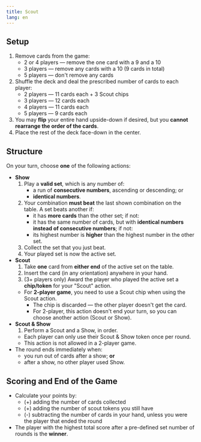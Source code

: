 ```yaml
---
title: Scout
lang: en
---
```


## Setup

1. Remove cards from the game:
    - 2 or 4 players — remove the one card with a 9 and a 10
    - 3 players — remove any cards with a 10 (9 cards in total)
    - 5 players — don't remove any cards
2. Shuffle the deck and deal the prescribed number of cards to each player:
    - 2 players — 11 cards each + 3 Scout chips
    - 3 players — 12 cards each
    - 4 players — 11 cards each
    - 5 players — 9 cards each
3. You may **flip** your entire hand upside-down if desired, but you **cannot rearrange the order of the cards**.
4. Place the rest of the deck face-down in the center.

## Structure

On your turn, choose **one** of the following actions:

- **Show**
    1. Play a **valid set**, which is any number of:
        - a run of **consecutive numbers**, ascending or descending; or
        - **identical numbers**.
    2. Your combination **must beat** the last shown combination on the table. A set beats another if:
        - it has **more cards** than the other set; if not:
        - it has the same number of cards, but with **identical numbers instead of consecutive numbers**; if not:
        - its highest number is **higher** than the highest number in the other set.
    3. Collect the set that you just beat.
    4. Your played set is now the active set.
- **Scout**
    1. Take **one** card from **either end** of the active set on the table.
    2. Insert the card (in any orientation) anywhere in your hand.
    3. (3+ players only) Award the player who played the active set a **chip/token** for your "Scout" action.
    - For **2-player game**, you need to use a Scout chip when using the Scout action.
        - The chip is discarded — the other player doesn't get the card.
        - For 2-player, this action doesn't end your turn, so you can choose another action (Scout or Show).
- **Scout & Show**
    1. Perform a Scout and a Show, in order.
    - Each player can only use their Scout & Show token once per round.
    - This action is not allowed in a 2-player game.
- The round ends immediately when:
    - you run out of cards after a show; **or**
    - after a show, no other player used Show.

## Scoring and End of the Game

- Calculate your points by:
    - (+) adding the number of cards collected
    - (+) adding the number of scout tokens you still have
    - (-) subtracting the number of cards in your hand, unless you were the player that ended the round
- The player with the highest total score after a pre-defined set number of rounds is the **winner**.
